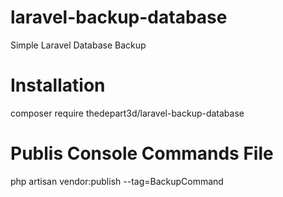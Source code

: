 # laravel-backup-database
Simple Laravel Database Backup

# Installation

composer require thedepart3d/laravel-backup-database

# Publis Console Commands File

php artisan vendor:publish --tag=BackupCommand
